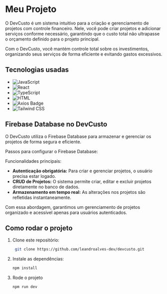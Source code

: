 # Meu Projeto

O DevCusto é um sistema intuitivo para a criação e gerenciamento de projetos com controle financeiro. Nele, você pode criar projetos e adicionar serviços conforme necessário, garantindo que o custo total não ultrapasse o orçamento definido para o projeto principal.

Com o DevCusto, você mantém controle total sobre os investimentos, organizando seus serviços de forma eficiente e evitando gastos excessivos.

## Tecnologias usadas

- ![JavaScript](https://img.shields.io/badge/JavaScript-yellow?style=flat&logo=javascript&logoColor=white) 
- ![React](https://img.shields.io/badge/React-61DAFB?style=flat&logo=react&logoColor=black)
- ![TypeScript](https://img.shields.io/badge/TypeScript-3178C6?style=flat&logo=typescript&logoColor=white) 
- ![HTML](https://img.shields.io/badge/HTML-E34F26?style=flat&logo=html5&logoColor=white)
- ![Axios Badge](https://img.shields.io/badge/Axios-5A29E4?logo=axios&logoColor=white)
- ![Tailwind CSS](https://img.shields.io/badge/Tailwind%20CSS-38B2AC?style=flat&logo=tailwind-css&logoColor=white)

## Firebase Database no DevCusto

O DevCusto utiliza o Firebase Database para armazenar e gerenciar os projetos de forma segura e eficiente.

Passos para configurar o Firebase Database:

Funcionalidades principais:

-  **Autenticação obrigatória:** Para criar e gerenciar projetos, o usuário precisa estar logado.
-  **CRUD de Projetos:** O sistema permite criar, editar e excluir projetos diretamente no banco de dados.
-  **Armazenamento em tempo real:** As alterações nos projetos são refletidas instantaneamente.

Com essa abordagem, garantimos um gerenciamento de projetos organizado e acessível apenas para usuários autenticados.

## Como rodar o projeto

1. Clone este repositório:
   ```bash
    git clone https://github.com/leandroalves-dev/devcusto.git

2. Instale as dependências:
   ```bash
   npm install

3. Rode o projeto
    ```bash
    npm run dev
